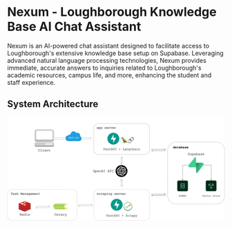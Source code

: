 # Nexum - Loughborough Knowledge Base AI Chat Assistant

Nexum is an AI-powered chat assistant designed to facilitate access to 
Loughborough's extensive knowledge base setup on Supabase. Leveraging 
advanced natural language processing technologies, Nexum provides immediate, 
accurate answers to inquiries related to Loughborough's academic resources, 
campus life, and more, enhancing the student and staff experience.

## System Architecture 

![nexum](https://github.com/TNicko/Nexum/blob/main/imgs/sys-arch-5.png)

